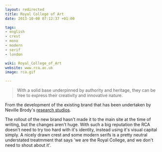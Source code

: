 ```yaml
---
layout: redirected
title: Royal College of Art
date: 2013-10-08 07:12:37 +01:00

tags:
- english
- crest
- mono
- modern
- serif
- london

wiki: Royal_College_of_Art
website: www.rca.ac.uk
image: rca.gif

---
```


<blockquote>With a solid base underpinned by authority and heritage, they can be free to express their creativity and innovative nature.</blockquote>

From the development of the existing brand that has been undertaken by Neville Brody's <a href="http://www.researchstudios.com/2013/01/31/royal-college-of-art-identity-development/">research studios</a>.

The rollout of the new brand hasn't made it to the main site at the time of writing, but the changes aren't huge. With such a big reputation the RCA doesn't need to try too hard with it's identity, instead using it's visual capital simply. A nicely drawn crest and some modern serifs is a pretty neutral understated treatmment that says 'we are the Royal College, and we don't need to shout about it'.
